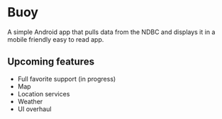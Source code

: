 # Buoy
A simple Android app that pulls data from the NDBC and displays it in a mobile friendly easy to read app.

## Upcoming features
* Full favorite support (in progress)
* Map
* Location services
* Weather
* UI overhaul
